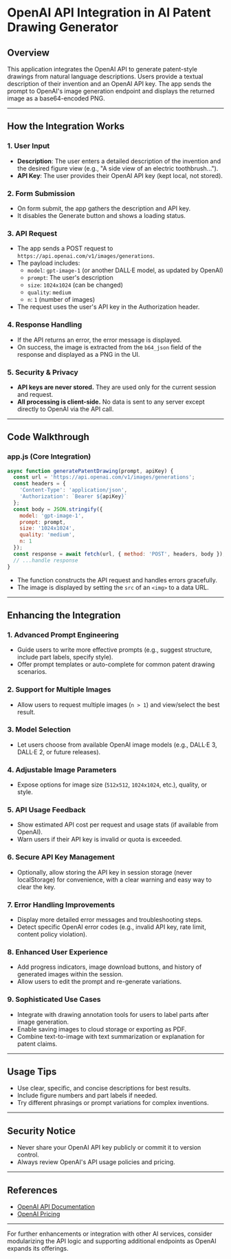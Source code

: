 # OpenAI API Integration in AI Patent Drawing Generator

## Overview
This application integrates the OpenAI API to generate patent-style drawings from natural language descriptions. Users provide a textual description of their invention and an OpenAI API key. The app sends the prompt to OpenAI's image generation endpoint and displays the returned image as a base64-encoded PNG.

---

## How the Integration Works

### 1. User Input
- **Description**: The user enters a detailed description of the invention and the desired figure view (e.g., "A side view of an electric toothbrush...").
- **API Key**: The user provides their OpenAI API key (kept local, not stored).

### 2. Form Submission
- On form submit, the app gathers the description and API key.
- It disables the Generate button and shows a loading status.

### 3. API Request
- The app sends a POST request to `https://api.openai.com/v1/images/generations`.
- The payload includes:
  - `model`: `gpt-image-1` (or another DALL·E model, as updated by OpenAI)
  - `prompt`: The user's description
  - `size`: `1024x1024` (can be changed)
  - `quality`: `medium`
  - `n`: `1` (number of images)
- The request uses the user's API key in the Authorization header.

### 4. Response Handling
- If the API returns an error, the error message is displayed.
- On success, the image is extracted from the `b64_json` field of the response and displayed as a PNG in the UI.

### 5. Security & Privacy
- **API keys are never stored.** They are used only for the current session and request.
- **All processing is client-side.** No data is sent to any server except directly to OpenAI via the API call.

---

## Code Walkthrough

### app.js (Core Integration)
```js
async function generatePatentDrawing(prompt, apiKey) {
  const url = 'https://api.openai.com/v1/images/generations';
  const headers = {
    'Content-Type': 'application/json',
    'Authorization': `Bearer ${apiKey}`
  };
  const body = JSON.stringify({
    model: 'gpt-image-1',
    prompt: prompt,
    size: '1024x1024',
    quality: 'medium',
    n: 1
  });
  const response = await fetch(url, { method: 'POST', headers, body });
  // ...handle response
}
```
- The function constructs the API request and handles errors gracefully.
- The image is displayed by setting the `src` of an `<img>` to a data URL.

---

## Enhancing the Integration

### 1. Advanced Prompt Engineering
- Guide users to write more effective prompts (e.g., suggest structure, include part labels, specify style).
- Offer prompt templates or auto-complete for common patent drawing scenarios.

### 2. Support for Multiple Images
- Allow users to request multiple images (`n > 1`) and view/select the best result.

### 3. Model Selection
- Let users choose from available OpenAI image models (e.g., DALL·E 3, DALL·E 2, or future releases).

### 4. Adjustable Image Parameters
- Expose options for image size (`512x512`, `1024x1024`, etc.), quality, or style.

### 5. API Usage Feedback
- Show estimated API cost per request and usage stats (if available from OpenAI).
- Warn users if their API key is invalid or quota is exceeded.

### 6. Secure API Key Management
- Optionally, allow storing the API key in session storage (never localStorage) for convenience, with a clear warning and easy way to clear the key.

### 7. Error Handling Improvements
- Display more detailed error messages and troubleshooting steps.
- Detect specific OpenAI error codes (e.g., invalid API key, rate limit, content policy violation).

### 8. Enhanced User Experience
- Add progress indicators, image download buttons, and history of generated images within the session.
- Allow users to edit the prompt and re-generate variations.

### 9. Sophisticated Use Cases
- Integrate with drawing annotation tools for users to label parts after image generation.
- Enable saving images to cloud storage or exporting as PDF.
- Combine text-to-image with text summarization or explanation for patent claims.

---

## Usage Tips
- Use clear, specific, and concise descriptions for best results.
- Include figure numbers and part labels if needed.
- Try different phrasings or prompt variations for complex inventions.

---

## Security Notice
- Never share your OpenAI API key publicly or commit it to version control.
- Always review OpenAI's API usage policies and pricing.

---

## References
- [OpenAI API Documentation](https://platform.openai.com/docs/api-reference/images/create)
- [OpenAI Pricing](https://openai.com/pricing)

---

For further enhancements or integration with other AI services, consider modularizing the API logic and supporting additional endpoints as OpenAI expands its offerings.

